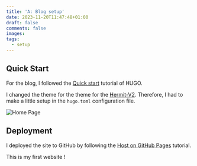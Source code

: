 ```yaml
---
title: 'A: Blog setup'
date: 2023-11-20T11:47:48+01:00
draft: false
comments: false
images: 
tags: 
  - setup
---
```


## Quick Start
For the blog, I followed the [Quick start](https://gohugo.io/getting-started/quick-start/) tutorial of HUGO. 

I changed the theme for the theme for the [Hermit-V2](https://themes.gohugo.io/themes/hermit-v2/). Therefore, I had to make a little setup in the `hugo.toml` configuration file.


![Home Page](/HugoBlog/Posts/A_hugo/Home.png)

## Deployment

I deployed the site to GitHub by following the [Host on GitHub Pages](https://gohugo.io/hosting-and-deployment/hosting-on-github/) tutorial. 

This is my first website ! 